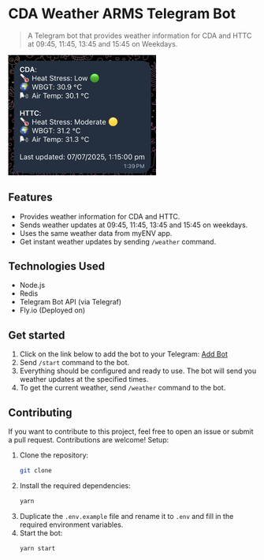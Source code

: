 # CDA Weather ARMS Telegram Bot
> A Telegram bot that provides weather information for CDA and HTTC at 09:45, 11:45, 13:45 and 15:45 on Weekdays.

<img src="docs/weather.png" width="300" />

## Features
- Provides weather information for CDA and HTTC.
- Sends weather updates at 09:45, 11:45, 13:45 and 15:45 on weekdays.
- Uses the same weather data from myENV app.
- Get instant weather updates by sending `/weather` command.

## Technologies Used
- Node.js
- Redis
- Telegram Bot API (via Telegraf)
- Fly.io (Deployed on)

## Get started
1. Click on the link below to add the bot to your Telegram:
   [Add Bot](https://t.me/cda_weather_arms_bot)
2. Send `/start` command to the bot.
3. Everything should be configured and ready to use. The bot will send you weather updates at the specified times.
4. To get the current weather, send `/weather` command to the bot.

## Contributing
If you want to contribute to this project, feel free to open an issue or submit a pull request. Contributions are welcome!
Setup:
1. Clone the repository:
   ```bash
   git clone
   ```
2. Install the required dependencies:
   ```bash
   yarn
    ```
3. Duplicate the `.env.example` file and rename it to `.env` and fill in the required environment variables.
4. Start the bot:
   ```bash
   yarn start
   ```